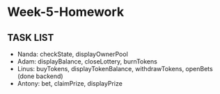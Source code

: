 # Week-5-Homework

## TASK LIST
- Nanda: checkState, displayOwnerPool
- Adam: displayBalance, closeLottery, burnTokens
- Linus: buyTokens, displayTokenBalance, withdrawTokens, openBets (done backend)
- Antony: bet, claimPrize, displayPrize

